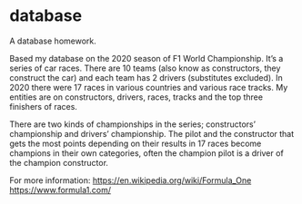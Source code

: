 # database

A database homework.

Based my database on the 2020 season of F1 World Championship. It’s a series of car races. There are 10 teams (also know as constructors, they construct the car) and each team has 2 drivers (substitutes excluded). In 2020 there were 17 races in various countries and various race tracks. My entities are on constructors, drivers, races, tracks and the top three finishers of races. 

There are two kinds of championships in the series; constructors’ championship and drivers’ championship. The pilot and the constructor that gets the most points depending on their results in 17 races become champions in their own categories, often the champion pilot is a driver of the champion constructor.

For more information: 
https://en.wikipedia.org/wiki/Formula_One
https://www.formula1.com/ 

